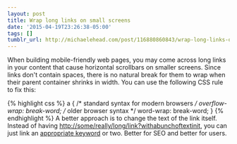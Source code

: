 ```yaml
---
layout: post
title: Wrap long links on small screens
date: '2015-04-19T23:26:38-05:00'
tags: []
tumblr_url: http://michaelehead.com/post/116880860843/wrap-long-links-on-small-screens
---
```

When building mobile-friendly web pages, you may come across long links in your content that cause horizontal scrollbars on smaller screens. Since links don't contain spaces, there is no natural break for them to wrap when their parent container shrinks in width. You can use the following CSS rule to fix this:

<!-- 
	Unfortunately, the syntax highlighting CSS thinks "overflow" in "overflow-wrap" needs to be bold.
	Forgive this inline style as a workaround.
-->
<style>
	.highlight .k { font-weight: normal; }
</style>
{% highlight css %}
a {
    /* standard syntax for modern browsers */
    overflow-wrap: break-word;
    /* older browser syntax */
    word-wrap: break-word; 
}
{% endhighlight %}
A better approach is to change the text of the link itself. Instead of having <a href="#nogo">http://some/really/long/link?withabunchoftextinit</a>, you can just link an <a href="#nogo">appropriate keyword</a> or two. Better for SEO and better for users. 
